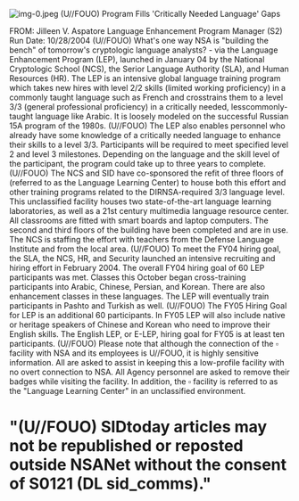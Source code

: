 ![img-0.jpeg](img-0.jpeg)
(U//FOUO) Program Fills 'Critically Needed Language' Gaps

FROM: Jilleen V. Aspatore
Language Enhancement Program Manager (S2)
Run Date: 10/28/2004
(U//FOUO) What's one way NSA is "building the bench" of tomorrow's cryptologic language analysts? - via the Language Enhancement Program (LEP), launched in January 04 by the National Cryptologic School (NCS), the Serior Language Authority (SLA), and Human Resources (HR). The LEP is an intensive global language training program which takes new hires with level 2/2 skills (limited working proficiency) in a commonly taught language such as French and crosstrains them to a level $3 / 3$ (general professional proficiency) in a critically needed, lesscommonly-taught language like Arabic. It is loosely modeled on the successful Russian 15A program of the 1980s.
(U//FOUO) The LEP also enables personnel who already have some knowledge of a critically needed language to enhance their skills to a level 3/3. Participants will be required to meet specified level 2 and level 3 milestones. Depending on the language and the skill level of the participant, the program could take up to three years to complete.
(U//FOUO) The NCS and SID have co-sponsored the refit of three floors of (referred to as the Language Learning Center) to house both this effort and other training programs related to the DIRNSA-required 3/3 language level. This unclassified facility houses two state-of-the-art language learning laboratories, as well as a 21st century multimedia language resource center. All classrooms are fitted with smart boards and laptop computers. The second and third floors of the building have been completed and are in use. The NCS is staffing the effort with teachers from the Defense Language Institute and from the local area.
(U//FOUO) To meet the FY04 hiring goal, the SLA, the NCS, HR, and Security launched an intensive recruiting and hiring effort in February 2004. The overall FY04 hiring goal of 60 LEP participants was met. Classes this October began cross-training participants into Arabic, Chinese, Persian, and Korean. There are also enhancement classes in these languages. The LEP will eventually train participants in Pashto and Turkish as well.
(U//FOUO) The FY05 Hiring Goal for LEP is an additional 60 participants. In FY05 LEP will also include native or heritage speakers of Chinese and Korean who need to improve their English skills. The English LEP, or E-LEP, hiring goal for FY05 is at least ten participants.
(U//FOUO) Please note that although the connection of the $\square$ facility with NSA and its employees is U//FOUO, it is highly sensitive information. All are asked to assist in keeping this a low-profile facility with no overt connection to NSA. All Agency personnel are asked to remove their badges while visiting the facility. In addition, the $\square$ facility is referred to as the "Language Learning Center" in an unclassified environment.

# "(U//FOUO) SIDtoday articles may not be republished or reposted outside NSANet without the consent of $\mathbf{S 0 1 2 1}$ (DL sid_comms)."
